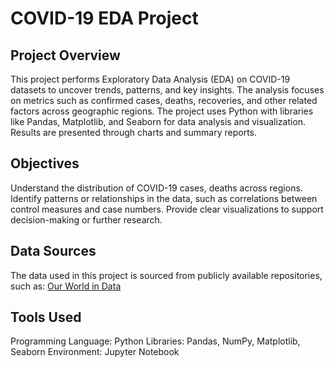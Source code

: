 # COVID-19 EDA Project

## Project Overview

This project performs Exploratory Data Analysis (EDA) on COVID-19 datasets to uncover trends, patterns, and key insights. The analysis focuses on metrics such as confirmed cases, deaths, recoveries, and other related factors across geographic regions.
The project uses Python with libraries like Pandas, Matplotlib, and Seaborn for data analysis and visualization. Results are presented through charts and summary reports.
## Objectives

Understand the distribution of COVID-19 cases, deaths across regions.
Identify patterns or relationships in the data, such as correlations between control measures and case numbers.
Provide clear visualizations to support decision-making or further research.
## Data Sources

The data used in this project is sourced from publicly available repositories, such as:
[Our World in Data](https://data.mendeley.com/datasets/82wn58ry9p/1)
## Tools Used

Programming Language: Python
Libraries: Pandas, NumPy, Matplotlib, Seaborn
Environment: Jupyter Notebook
